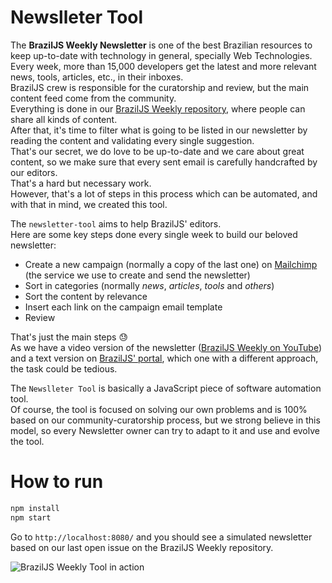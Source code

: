# Newslleter Tool
The __BrazilJS Weekly Newsletter__ is one of the best Brazilian resources to keep up-to-date with technology in general, specially Web Technologies.  
Every week, more than 15,000 developers get the latest and more relevant news, tools, articles, etc., in their inboxes.  
BrazilJS crew is responsible for the curatorship and review, but the main content feed come from the community.  
Everything is done in our [BrazilJS Weekly repository](https://github.com/braziljs/weekly), where people can share all kinds of content.  
After that, it's time to filter what is going to be listed in our newsletter by reading the content and validating every single suggestion.  
That's our secret, we do love to be up-to-date and we care about great content, so we make sure that every sent email is carefully handcrafted by our editors.  
That's a hard but necessary work.  
However, that's a lot of steps in this process which can be automated, and with that in mind, we created this tool.  

The `newsletter-tool` aims to help BrazilJS' editors.  
Here are some key steps done every single week to build our beloved newsletter:

- Create a new campaign (normally a copy of the last one) on [Mailchimp](https://mailchimp.com/) (the service we use to create and send the newsletter)  
- Sort in categories (normally *news*, *articles*, *tools* and *others*)  
- Sort the content by relevance  
- Insert each link on the campaign email template 
- Review

That's just the main steps 😓  
As we have a video version of the newsletter ([BrazilJS Weekly on YouTube](https://www.youtube.com/braziljs)) and a text version on [BrazilJS' portal](https://braziljs.org/), which one with a different approach, the task could be tedious.  

The `Newslleter Tool` is basically a JavaScript piece of software automation tool.  
Of course, the tool is focused on solving our own problems and is 100% based on our community-curatorship process, but we strong believe in this model, so every Newsletter owner can try to adapt to it and use and evolve the tool.

# How to run
```javascript
npm install
npm start
```
Go to `http://localhost:8080/` and you should see a simulated newsletter based on our last open issue on the BrazilJS Weekly repository.  

![BrazilJS Weekly Tool in action](https://imgur.com/a/4rH0TkO)
